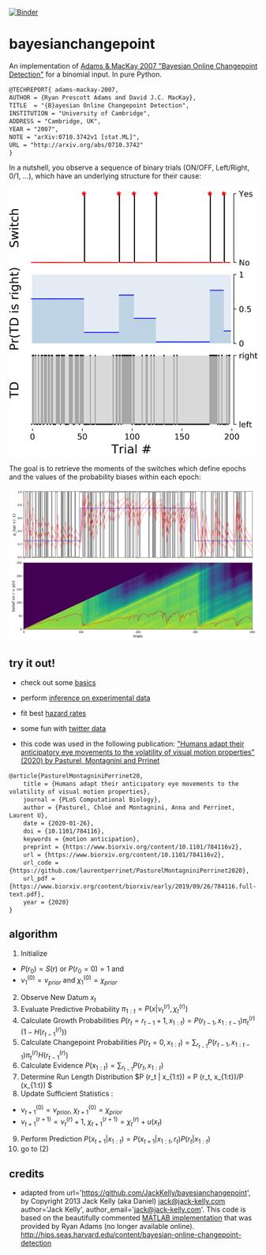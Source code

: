 [![Binder](https://mybinder.org/badge.svg)](https://mybinder.org/v2/gh/laurentperrinet/bayesianchangepoint/master)

bayesianchangepoint
===================

An implementation of
[Adams &amp; MacKay 2007 "Bayesian Online Changepoint Detection"](http://arxiv.org/abs/0710.3742)
for a binomial input. In pure Python.

````
@TECHREPORT{ adams-mackay-2007,
AUTHOR = {Ryan Prescott Adams and David J.C. MacKay},
TITLE  = "{B}ayesian Online Changepoint Detection",
INSTITUTION = "University of Cambridge",
ADDRESS = "Cambridge, UK",
YEAR = "2007",
NOTE = "arXiv:0710.3742v1 [stat.ML]",
URL = "http://arxiv.org/abs/0710.3742"
}
````

In a nutshell, you observe a sequence of binary trials (ON/OFF, Left/Right, 0/1, ...), which have an underlying structure for their cause:

![BSM](bsm.png)

The goal is to retrieve the moments of the switches which define epochs and the values of the probability biases within each epoch:

![BBCP](bbcp.png)

try it out!
-----------

* check out some [basics](notebooks/A_basics.ipynb)
* perform [inference on experimental data](notebooks/B_test_experimental_data.ipynb)
* fit best [hazard rates](notebooks/C_test_hazardrate.ipynb)
* some fun with [twitter data](notebooks/D_test_experimental_data-tweets.ipynb)

* this code was used in the following publication: ["Humans adapt their anticipatory eye movements to the volatility of visual motion properties" (2020) by Pasturel, Montagnini and Prrinet](https://laurentperrinet.github.io/publication/pasturel-montagnini-perrinet-20/)

````
@article{PasturelMontagniniPerrinet20,
    title = {Humans adapt their anticipatory eye movements to the volatility of visual motion properties},
    journal = {PLoS Computational Biology},
    author = {Pasturel, Chloé and Montagnini, Anna and Perrinet, Laurent U},
    date = {2020-01-26},
    doi = {10.1101/784116},
    keywords = {motion anticipation},
    preprint = {https://www.biorxiv.org/content/10.1101/784116v2},
    url = {https://www.biorxiv.org/content/10.1101/784116v2},
    url_code = {https://github.com/laurentperrinet/PasturelMontagniniPerrinet2020},
    url_pdf = {https://www.biorxiv.org/content/biorxiv/early/2019/09/26/784116.full-text.pdf},
    year = {2020}
}
````

algorithm
---------

1. Initialize
 * $P(r_0)= S(r)$ or $P(r_0=0)=1$ and
 * $ν^{(0)}_1 = ν_{prior}$ and $χ^{(0)}_1 = χ_{prior}$
2. Observe New Datum $x_t$
3. Evaluate Predictive Probability $π_{1:t} = P(x |ν^{(r)}_t,χ^{(r)}_t)$
4. Calculate Growth Probabilities $P(r_t=r_{t-1}+1, x_{1:t}) = P(r_{t-1}, x_{1:t-1}) π^{(r)}_t (1−H(r^{(r)}_{t-1}))$
5. Calculate Changepoint Probabilities $P(r_t=0, x_{1:t})= \sum_{r_{t-1}} P(r_{t-1}, x_{1:t-1}) π^{(r)}_t H(r^{(r)}_{t-1})$
6. Calculate Evidence $P(x_{1:t}) = \sum_{r_{t-1}} P (r_t, x_{1:t})$
7. Determine Run Length Distribution $P (r_t | x_{1:t}) = P (r_t, x_{1:t})/P (x_{1:t}) $
8. Update Sufficient Statistics :
 * $ν^{(0)}_{t+1} = ν_{prior}$, $χ^{(0)}_{t+1} = χ_{prior}$
 * $ν^{(r+1)}_{t+1} = ν^{(r)}_{t} +1$, $χ^{(r+1)}_{t+1} = χ^{(r)}_{t} + u(x_t)$
9. Perform Prediction $P (x_{t+1} | x_{1:t}) =   P (x_{t+1}|x_{1:t} , r_t) P (r_t|x_{1:t})$
10. go to (2)

credits
-------

* adapted from url='https://github.com/JackKelly/bayesianchangepoint', by Copyright 2013 Jack Kelly (aka Daniel) jack@jack-kelly.com
author='Jack Kelly', author_email='jack@jack-kelly.com'. This code is based on the beautifully commented
[MATLAB implementation](http://www.inference.phy.cam.ac.uk/rpa23/changepoint.php)
that was provided by Ryan Adams (no longer available online). http://hips.seas.harvard.edu/content/bayesian-online-changepoint-detection
